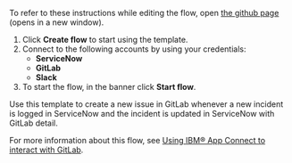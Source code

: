 To refer to these instructions while editing the flow, open [the github page](https://github.com/ot4i/app-connect-templates/blob/main/resources/markdown/Create%20an%20issue%20in%20GitLab%20whenever%20a%20new%20incident%20is%20logged%20in%20ServiceNow_instructions.md) (opens in a new window).

1. Click **Create flow** to start using the template.
2. Connect to the following accounts by using your credentials:
   - **ServiceNow** 
   - **GitLab**
   - **Slack**
3. To start the flow, in the banner click **Start flow**.

Use this template to create a new issue in GitLab whenever a new incident is logged in ServiceNow and the incident is updated in ServiceNow with GitLab detail.

For more information about this flow, see [Using IBM® App Connect to interact with GitLab](https://community.ibm.com/community/user/integration/blogs/shamini-arumugam1/2021/06/03/using-ibm-app-connect-to-interact-with-gitlab).
